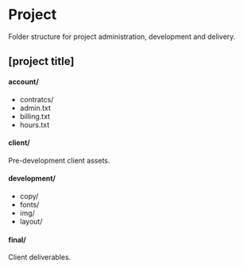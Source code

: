 Project
=======
Folder structure for project administration, development and delivery.


## [project title]

#### account/

- contratcs/
- admin.txt
- billing.txt
- hours.txt

#### client/
Pre-development client assets.

#### development/

- copy/
- fonts/
- img/
- layout/

#### final/
Client deliverables.
